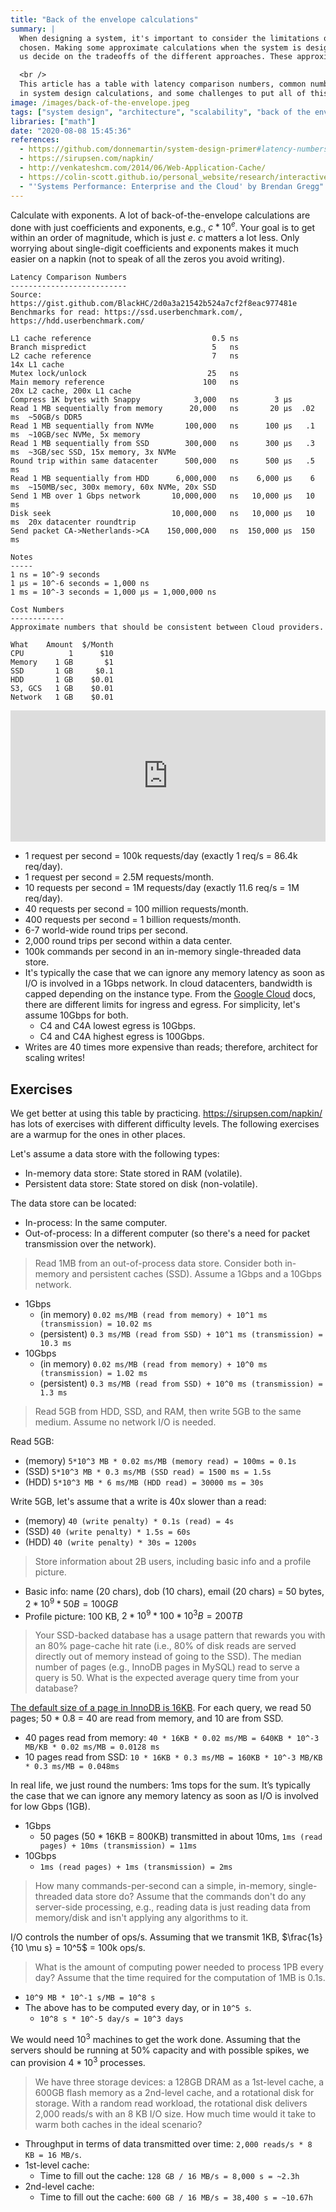 ```yaml
---
title: "Back of the envelope calculations"
summary: |
  When designing a system, it's important to consider the limitations of the technologies
  chosen. Making some approximate calculations when the system is designed helps
  us decide on the tradeoffs of the different approaches. These approximations include:

  <br />
  This article has a table with latency comparison numbers, common numbers used
  in system design calculations, and some challenges to put all of this info into practice.
image: /images/back-of-the-envelope.jpeg
tags: ["system design", "architecture", "scalability", "back of the envelope"]
libraries: ["math"]
date: "2020-08-08 15:45:36"
references:
  - https://github.com/donnemartin/system-design-primer#latency-numbers-every-programmer-should-know
  - https://sirupsen.com/napkin/
  - http://venkateshcm.com/2014/06/Web-Application-Cache/
  - https://colin-scott.github.io/personal_website/research/interactive_latency.html
  - "'Systems Performance: Enterprise and the Cloud' by Brendan Gregg"
---
```


Calculate with exponents. A lot of back-of-the-envelope calculations are done with just coefficients and exponents, e.g., $c * 10^e$.
Your goal is to get within an order of magnitude, which is just $e$. $c$ matters a lot less.
Only worrying about single-digit coefficients and exponents makes it much easier on a napkin (not to speak of all the zeros you avoid writing).

```
Latency Comparison Numbers
--------------------------
Source: https://gist.github.com/BlackHC/2d0a3a21542b524a7cf2f8eac977481e
Benchmarks for read: https://ssd.userbenchmark.com/, https://hdd.userbenchmark.com/

L1 cache reference                           0.5 ns
Branch mispredict                            5   ns
L2 cache reference                           7   ns                      14x L1 cache
Mutex lock/unlock                           25   ns
Main memory reference                      100   ns                      20x L2 cache, 200x L1 cache
Compress 1K bytes with Snappy            3,000   ns        3 µs
Read 1 MB sequentially from memory      20,000   ns       20 µs  .02 ms  ~50GB/s DDR5
Read 1 MB sequentially from NVMe       100,000   ns      100 µs   .1 ms  ~10GB/sec NVMe, 5x memory
Read 1 MB sequentially from SSD        300,000   ns      300 µs   .3 ms  ~3GB/sec SSD, 15x memory, 3x NVMe
Round trip within same datacenter      500,000   ns      500 µs   .5 ms
Read 1 MB sequentially from HDD      6,000,000   ns    6,000 µs    6 ms  ~150MB/sec, 300x memory, 60x NVMe, 20x SSD
Send 1 MB over 1 Gbps network       10,000,000   ns   10,000 µs   10 ms
Disk seek                           10,000,000   ns   10,000 µs   10 ms  20x datacenter roundtrip
Send packet CA->Netherlands->CA    150,000,000   ns  150,000 µs  150 ms

Notes
-----
1 ns = 10^-9 seconds
1 µs = 10^-6 seconds = 1,000 ns
1 ms = 10^-3 seconds = 1,000 µs = 1,000,000 ns

Cost Numbers
------------
Approximate numbers that should be consistent between Cloud providers.

What    Amount  $/Month
CPU          1      $10
Memory    1 GB       $1
SSD       1 GB     $0.1
HDD       1 GB    $0.01
S3, GCS   1 GB    $0.01
Network   1 GB    $0.01
```

<iframe src="https://instacalc.com/53733/embed" width="100%" height="210" frameborder="0"></iframe>

- 1 request per second = 100k requests/day (exactly 1 req/s = 86.4k req/day).
- 1 request per second = 2.5M requests/month.
- 10 requests per second = 1M requests/day (exactly 11.6 req/s = 1M req/day).
- 40 requests per second = 100 million requests/month.
- 400 requests per second = 1 billion requests/month.
- 6-7 world-wide round trips per second.
- 2,000 round trips per second within a data center.
- 100k commands per second in an in-memory single-threaded data store.
- It's typically the case that we can ignore any memory latency as soon as I/O is involved in a 1Gbps network.
  In cloud datacenters, bandwidth is capped depending on the instance type. From the
  [Google Cloud](https://cloud.google.com/compute/docs/network-bandwidth) docs, there are different
  limits for ingress and egress. For simplicity, let's assume 10Gbps for both.
  - C4 and C4A lowest egress is 10Gbps.
  - C4 and C4A highest egress is 100Gbps.
- Writes are 40 times more expensive than reads; therefore, architect for scaling writes!

## Exercises

We get better at using this table by practicing. https://sirupsen.com/napkin/ has lots of exercises with
different difficulty levels. The following exercises are a warmup for the ones in other places.

Let's assume a data store with the following types:

- In-memory data store: State stored in RAM (volatile).
- Persistent data store: State stored on disk (non-volatile).

The data store can be located:

- In-process: In the same computer.
- Out-of-process: In a different computer (so there's a need for packet transmission over the network).

> Read 1MB from an out-of-process data store. Consider both in-memory and persistent caches (SSD). Assume a 1Gbps and a 10Gbps network.

- 1Gbps
  - (in memory)  `0.02 ms/MB (read from memory) + 10^1 ms (transmission) = 10.02 ms`
  - (persistent) `0.3 ms/MB (read from SSD) + 10^1 ms (transmission) = 10.3 ms`
- 10Gbps
  - (in memory)  `0.02 ms/MB (read from memory) + 10^0 ms (transmission) = 1.02 ms`
  - (persistent) `0.3 ms/MB (read from SSD) + 10^0 ms (transmission) = 1.3 ms`

> Read 5GB from HDD, SSD, and RAM, then write 5GB to the same medium. Assume no network I/O is needed.

Read 5GB:
  - (memory) `5*10^3 MB * 0.02 ms/MB (memory read) = 100ms = 0.1s`
  - (SSD) `5*10^3 MB * 0.3 ms/MB (SSD read) = 1500 ms = 1.5s`
  - (HDD) `5*10^3 MB * 6 ms/MB (HDD read) = 30000 ms = 30s`

Write 5GB, let's assume that a write is 40x slower than a read:
  - (memory) `40 (write penalty) * 0.1s (read) = 4s`
  - (SSD) `40 (write penalty) * 1.5s = 60s`
  - (HDD) `40 (write penalty) * 30s = 1200s`

> Store information about 2B users, including basic info and a profile picture.

- Basic info: name (20 chars), dob (10 chars), email (20 chars) = 50 bytes, $2 * 10^9 * 50 B = 100 GB$
- Profile picture: 100 KB, $2 * 10^9 * 100 * 10^3 B = 200 TB$

> Your SSD-backed database has a usage pattern that rewards you with an 80% page-cache hit rate
 (i.e., 80% of disk reads are served directly out of memory instead of going to the SSD).
 The median number of pages (e.g., InnoDB pages in MySQL) read to serve a query is 50.
 What is the expected average query time from your database?

[The default size of a page in InnoDB is 16KB](https://www.percona.com/blog/2006/06/04/innodb-page-size/).
For each query, we read 50 pages; 50 * 0.8 = 40 are read from memory, and 10 are from SSD.

- 40 pages read from memory: `40 * 16KB * 0.02 ms/MB = 640KB * 10^-3 MB/KB * 0.02 ms/MB = 0.0128 ms`
- 10 pages read from SSD: `10 * 16KB * 0.3 ms/MB = 160KB * 10^-3 MB/KB * 0.3 ms/MB = 0.048ms`

In real life, we just round the numbers: 1ms tops for the sum. It’s typically the case that we can ignore any memory latency as soon as I/O is involved for low Gbps (1GB).

- 1Gbps
  - 50 pages (50 * 16KB = 800KB) transmitted in about 10ms, `1ms (read pages) + 10ms (transmission) = 11ms`
- 10Gbps
  - `1ms (read pages) + 1ms (transmission) = 2ms`

> How many commands-per-second can a simple, in-memory, single-threaded data store do?
> Assume that the commands don't do any server-side processing, e.g., reading data is just
> reading data from memory/disk and isn't applying any algorithms to it.

I/O controls the number of ops/s. Assuming that we transmit 1KB, $\frac{1s}{10 \mu s} = 10^5$ = 100k ops/s.

> What is the amount of computing power needed to process 1PB every day? Assume that the time required for the computation of 1MB is 0.1s.

- `10^9 MB * 10^-1 s/MB = 10^8 s`
- The above has to be computed every day, or in `10^5 s`.
  - `10^8 s * 10^-5 day/s = 10^3 days`

We would need $10^3$ machines to get the work done. Assuming that the servers should be running at
50% capacity and with possible spikes, we can provision $4 * 10^3$ processes.

> We have three storage devices: a 128GB DRAM as a 1st-level cache, a 600GB flash memory as a 2nd-level cache,
> and a rotational disk for storage. With a random read workload, the rotational disk delivers 2,000 reads/s
> with an 8 KB I/O size. How much time would it take to warm both caches in the ideal scenario?

- Throughput in terms of data transmitted over time: `2,000 reads/s * 8 KB = 16 MB/s`.
- 1st-level cache:
  - Time to fill out the cache: `128 GB / 16 MB/s = 8,000 s = ~2.3h`
- 2nd-level cache:
  - Time to fill out the cache: `600 GB / 16 MB/s = 38,400 s = ~10.67h`

